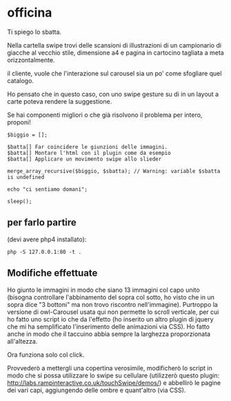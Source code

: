 # officina

Ti spiego lo sbatta.

Nella cartella swipe trovi delle scansioni di illustrazioni di un campionario di giacche al vecchio stile,
dimensione a4 e pagina in cartocino tagliata a meta orizzontalmente.

il cliente, vuole che l'interazione sul carousel sia un po' come sfogliare quel catalogo.

Ho pensato che in questo caso, con uno  swipe gesture su di in un layout a carte  poteva rendere la suggestione.

Se hai componenti migliori o che già risolvono il problema per intero, proponi!


    $biggio = [];
    
    $batta[] Far coincidere le giunzioni delle immagini.
    $batta[] Montare l'html con il plugin come da esempio
    $batta[] Applicare un movimento swipe allo slieder
    
    merge_array_recursive($biggio, $sbatta); // Warning: variable $sbatta is undefined
    
    echo "ci sentiamo domani";
    
    sleep();

## per farlo partire 

(devi avere php4 installato):


    php -S 127.0.0.1:80 -t .

## Modifiche effettuate

Ho giunto le immagini in modo che siano 13 immagini col capo unito (bisogna controllare l'abbinamento del sopra col sotto, ho visto che in un sopra dice "3 bottoni" ma non trovo riscontro nell'immagine).
Purtroppo la versione di owl-Carousel usata qui non permette lo scroll verticale, per cui ho fatto uno script io che da l'effetto (ho inserito un altro plugin di jquery che mi ha semplificato l'inserimento delle animazioni via CSS). Ho fatto anche in modo che il taccuino abbia sempre la larghezza proporzionata all'altezza.

Ora funziona solo col click.

Provvederò a mettergli una copertina verosimile, modificherò lo script in modo che si possa utilizzare lo swipe su cellulare (utilizzerò questo plugin: http://labs.rampinteractive.co.uk/touchSwipe/demos/) e abbellirò le pagine dei vari capi, aggiungendo delle ombre e quant'altro (via CSS).
